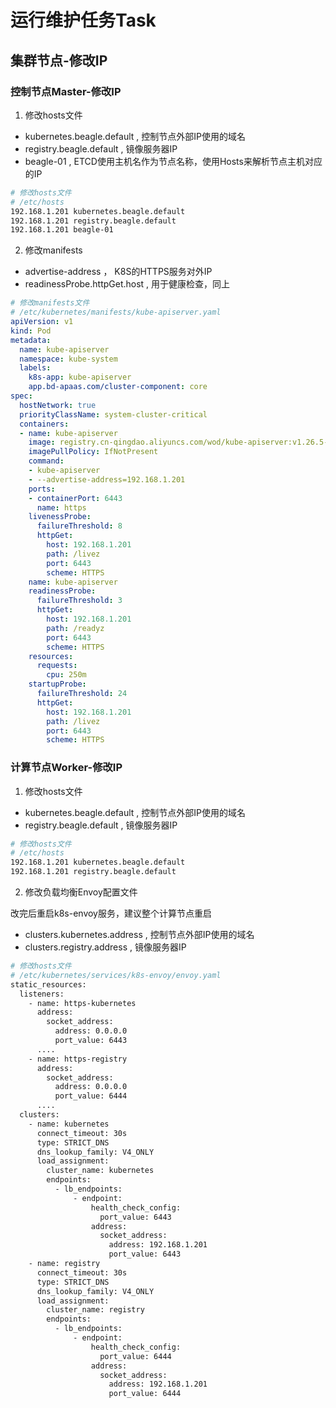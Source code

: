 # 运行维护任务Task

## 集群节点-修改IP

### 控制节点Master-修改IP

1. 修改hosts文件

- kubernetes.beagle.default , 控制节点外部IP使用的域名
- registry.beagle.default , 镜像服务器IP
- beagle-01 , ETCD使用主机名作为节点名称，使用Hosts来解析节点主机对应的IP

```bash
# 修改hosts文件
# /etc/hosts
192.168.1.201 kubernetes.beagle.default
192.168.1.201 registry.beagle.default
192.168.1.201 beagle-01
```

2. 修改manifests

- advertise-address ， K8S的HTTPS服务对外IP
- readinessProbe.httpGet.host , 用于健康检查，同上

```yaml
# 修改manifests文件
# /etc/kubernetes/manifests/kube-apiserver.yaml
apiVersion: v1
kind: Pod
metadata:
  name: kube-apiserver
  namespace: kube-system
  labels:
    k8s-app: kube-apiserver 
    app.bd-apaas.com/cluster-component: core
spec:
  hostNetwork: true
  priorityClassName: system-cluster-critical
  containers:
  - name: kube-apiserver
    image: registry.cn-qingdao.aliyuncs.com/wod/kube-apiserver:v1.26.5-beagle
    imagePullPolicy: IfNotPresent
    command:
    - kube-apiserver
    - --advertise-address=192.168.1.201
    ports:
    - containerPort: 6443
      name: https
    livenessProbe:
      failureThreshold: 8
      httpGet:
        host: 192.168.1.201
        path: /livez
        port: 6443
        scheme: HTTPS
    name: kube-apiserver
    readinessProbe:
      failureThreshold: 3
      httpGet:
        host: 192.168.1.201
        path: /readyz
        port: 6443
        scheme: HTTPS
    resources:
      requests:
        cpu: 250m
    startupProbe:
      failureThreshold: 24
      httpGet:
        host: 192.168.1.201
        path: /livez
        port: 6443
        scheme: HTTPS
```

### 计算节点Worker-修改IP

1. 修改hosts文件

- kubernetes.beagle.default , 控制节点外部IP使用的域名
- registry.beagle.default , 镜像服务器IP

```bash
# 修改hosts文件
# /etc/hosts
192.168.1.201 kubernetes.beagle.default
192.168.1.201 registry.beagle.default
```

2. 修改负载均衡Envoy配置文件

改完后重启k8s-envoy服务，建议整个计算节点重启

- clusters.kubernetes.address , 控制节点外部IP使用的域名
- clusters.registry.address , 镜像服务器IP

```bash
# 修改hosts文件
# /etc/kubernetes/services/k8s-envoy/envoy.yaml
static_resources:
  listeners:
    - name: https-kubernetes
      address:
        socket_address:
          address: 0.0.0.0
          port_value: 6443
      ....
    - name: https-registry
      address:
        socket_address:
          address: 0.0.0.0
          port_value: 6444
      ....
  clusters:
    - name: kubernetes
      connect_timeout: 30s
      type: STRICT_DNS
      dns_lookup_family: V4_ONLY
      load_assignment:
        cluster_name: kubernetes
        endpoints:
          - lb_endpoints:
              - endpoint:
                  health_check_config:
                    port_value: 6443
                  address:
                    socket_address:
                      address: 192.168.1.201
                      port_value: 6443
    - name: registry
      connect_timeout: 30s
      type: STRICT_DNS
      dns_lookup_family: V4_ONLY
      load_assignment:
        cluster_name: registry
        endpoints:
          - lb_endpoints:
              - endpoint:
                  health_check_config:
                    port_value: 6444
                  address:
                    socket_address:
                      address: 192.168.1.201
                      port_value: 6444
```

